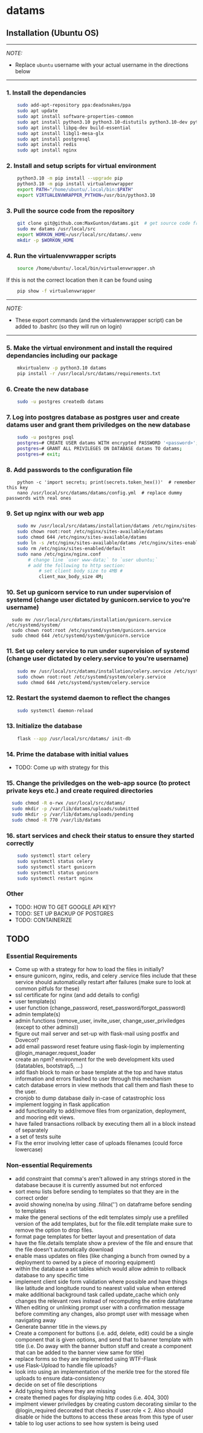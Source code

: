 # datams

## Installation (Ubuntu OS)

---
*NOTE:*
- Replace `ubuntu` username with your actual username in the directions below

---

### 1. Install the dependancies
```bash
    sudo add-apt-repository ppa:deadsnakes/ppa
    sudo apt update
    sudo apt install software-properties-common
    sudo apt install python3.10 python3.10-distutils python3.10-dev python3.10-venv python3-pip
    sudo apt install libpq-dev build-essential
    sudo apt install libgl1-mesa-glx
    sudo apt install postgresql
    sudo apt install redis
    sudo apt install nginx
```

### 2. Install and setup scripts for virtual environment
```bash
    python3.10 -m pip install --upgrade pip
    python3.10 -m pip install virtualenvwrapper
    export PATH="/home/ubuntu/.local/bin:$PATH"
    export VIRTUALENVWRAPPER_PYTHON=/usr/bin/python3.10
```

### 3. Pull the source code from the repository

```bash
    git clone git@github.com:MaxGunton/datams.git  # get source code from git
    sudo mv datams /usr/local/src
    export WORKON_HOME=/usr/local/src/datams/.venv
    mkdir -p $WORKON_HOME
```
   

### 4. Run the virtualenvwrapper scripts
```bash
    source /home/ubuntu/.local/bin/virtualenvwrapper.sh
```

If this is not the correct location then it can be found using
```bash
    pip show -f virtualenvwrapper
```

---
*NOTE:*
- These export commands (and the virtualenvwrapper script) can be added to .bashrc (so they will run on login)

---

### 5. Make the virtual environment and install the required dependancies including our package
```bash
    mkvirtualenv -p python3.10 datams
    pip install -r /usr/local/src/datams/requirements.txt
```

### 6. Create the new database
```bash
    sudo -u postgres createdb datams
```

### 7. Log into postgres database as postgres user and create datams user and grant them priviledges on the new database
```bash
    sudo -u postgres psql
    postgres=# CREATE USER datams WITH encrypted PASSWORD '<password>';  # remember this password
    postgres=# GRANT ALL PRIVILEGES ON DATABASE datams TO datams;
    postgres=# exit;
```

### 8. Add passwords to the configuration file
```
    python -c 'import secrets; print(secrets.token_hex())'  # remember this key
    nano /usr/local/src/datams/datams/config.yml  # replace dummy passwords with real ones
```

### 9. Set up nginx with our web app
```bash
    sudo mv /usr/local/src/datams/installation/datams /etc/nginx/sites-available/  # move our site config
    sudo chown root:root /etc/nginx/sites-available/datams
    sudo chmod 644 /etc/nginx/sites-available/datams
    sudo ln -s /etc/nginx/sites-available/datams /etc/nginx/sites-enabled/
    sudo rm /etc/nginx/sites-enabled/default
    sudo nano /etc/nginx/nginx.conf 
        # change line `user www-data;` to `user ubuntu;`
        # add the following to http section: 
            # set client body size to 4MB #
            client_max_body_size 4M;
```

### 10. Set up gunicorn service to run under supervision of systemd (change user dictated by gunicorn.service to you're username)
```
  sudo mv /usr/local/src/datams/installation/gunicorn.service /etc/systemd/system/
  sudo chown root:root /etc/systemd/system/gunicorn.service
  sudo chmod 644 /etc/systemd/system/gunicorn.service
```

### 11. Set up celery service to run under supervision of systemd (change user dictated by celery.service to you're username)
```bash
    sudo mv /usr/local/src/datams/installation/celery.service /etc/systemd/system/
    sudo chown root:root /etc/systemd/system/celery.service
    sudo chmod 644 /etc/systemd/system/celery.service
```

### 12. Restart the systemd daemon to reflect the changes
```bash
    sudo systemctl daemon-reload
```

### 13. Initialize the database
```bash
    flask --app /usr/local/src/datams/ init-db
```

### 14. Prime the database with initial values
- TODO: Come up with strategy for this

### 15. Change the priviledges on the web-app source (to protect private keys etc.) and create required directories
```bash
  sudo chmod -R o-rwx /usr/local/src/datams/
  sudo mkdir -p /var/lib/datams/uploads/submitted
  sudo mkdir -p /var/lib/datams/uploads/pending
  sudo chmod -R 770 /var/lib/datams
```

### 16. start services and check their status to ensure they started correctly
```bash
    sudo systemctl start celery
    sudo systemctl status celery
    sudo systemctl start gunicorn
    sudo systemctl status gunicorn
    sudo systemctl restart nginx
```

### Other
- TODO: HOW TO GET GOOGLE API KEY?
- TODO: SET UP BACKUP OF POSTGRES
- TODO: CONTAINERIZE


## TODO

### Essential Requirements
   - Come up with a strategy for how to load the files in initially?
   - ensure gunicorn, nginx, redis, and celery .service files include that these service should automatically restart after failures (make sure to look at common pitfuls for these)
   - ssl certificate for nginx (and add details to config)
   - user template(s)
   - user function (change_password, reset_password/forgot_password)
   - admin template(s)
   - admin functions (remove_user, invite_user, change_user_priviledges (except to other admins))
   - figure out mail server and set-up with flask-mail using postfix and Dovecot?
   - add email password reset feature using flask-login by implementing @login_manager.request_loader
   - create an npm? environment for the web development kits used (datatables, bootstrap5, ...)
   - add flash block to main or base template at the top and have status information and errors flashed
     to user through this mechanism
   - catch database errors in view methods that call them and flash these to the user.  
   - cronjob to dump database daily in-case of catastrophic loss
   - implement logging in flask application
   - add functionality to add/remove files from organization, deployment, and mooring edit views.  
   - have failed transactions rollback by executing them all in a block instead of separately
   - a set of tests suite
   - Fix the error involving letter case of uploads filenames (could force lowercase)
   
### Non-essential Requirements
   - add constraint that comma's aren't allowed in any strings stored in the database because it is currently assumed but not enforced
   - sort menu lists before sending to templates so that they are in the correct order
   - avoid showing none/na by using .fillna('') on dataframe before sending to templates
   - make the general sections of the edit templates simply use a prefilled version of the add templates, but for the file.edit template make sure to remove the option to drop files.  
   - format page templates for better layout and presentation of data
   - have the file.details template show a preview of the file and ensure that the file doesn't automatically download
   - enable mass updates on files (like changing a bunch from owned by a deployment to owned by a piece of mooring equipment)
   - within the database a set tables which would allow admin to rollback database to any specific time
   - implement client side form validation where possible and have things like latitude and longitude round to nearest valid value when entered
   - make additional background task called update_cache which only changes the relevant rows instead of recomputing the entire dataframe
   - When editing or unlinking prompt user with a confirmation message before commiting any changes, also prompt user with message when navigating away
   - Generate banner title in the views.py
   - Create a component for buttons (i.e. add, delete, edit) could be a single component that is given options, and send that to banner template with title (i.e. Do away with the banner button stuff and create a component that can be added to the banner view same for title)
   - replace forms so they are implemented using WTF-Flask
   - use Flask-Upload to handle file uploads?
   - look into using an implementation of the merkle tree for the stored file uploads to ensure data-consistency
   - decide on set of file descriptions
   - Add typing hints where they are missing
   - create themed pages for displaying http codes (i.e. 404, 300)
   - implment viewer priviledges by creating custom decorating similar to the @login_required decorated
     that checks if user.role < 2.  Also should disable or hide the buttons to access these areas from this type of user
   - table to log user actions to see how system is being used